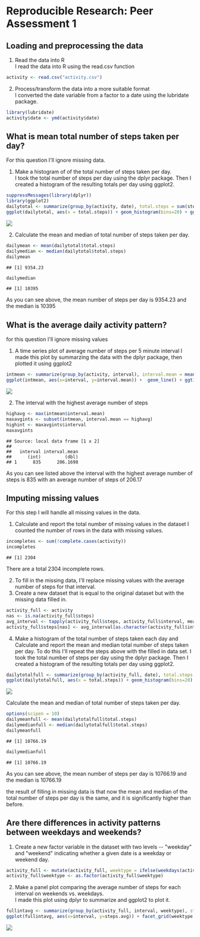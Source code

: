 # Reproducible Research: Peer Assessment 1

## Loading and preprocessing the data
1. Read the data into R  
I read the data into R using the read.csv function  

```r
activity <- read.csv("activity.csv")
```

2. Process/transform the data into a more suitable format  
I converted the date variable from a factor to a date using the lubridate package.  

```r
library(lubridate)
activity$date <- ymd(activity$date)
```

## What is mean total number of steps taken per day?

For this question I'll ignore missing data.  

1. Make a histogram of of the total number of steps taken per day.  
I took the total number of steps per day using the dplyr package. Then I created a histogram of the resulting totals per day using ggplot2.

```r
suppressMessages(library(dplyr))
library(ggplot2)
dailytotal <- summarize(group_by(activity, date), total.steps = sum(steps, na.rm = TRUE))
ggplot(dailytotal, aes(x = total.steps)) + geom_histogram(bins=20) + ggtitle("Total Steps per day") + labs(x="Number of Steps", y="Count")
```

![](PA1_template_files/figure-html/stepsperdayhist-1.png)

2. Calculate the mean and median of total number of steps taken per day.  

```r
dailymean <- mean(dailytotal$total.steps)
dailymedian <- median(dailytotal$total.steps)
dailymean
```

```
## [1] 9354.23
```

```r
dailymedian
```

```
## [1] 10395
```

As you can see above, the mean number of steps per day is 9354.23 and the median is 10395

## What is the average daily activity pattern?
for this question I'll ignore missing values

1. A time series plot of average number of steps per 5 minute interval
I made this plot by summarzing the data with the dplyr package, then plotted it using ggplot2

```r
intmean <- summarize(group_by(activity, interval), interval.mean = mean(steps, na.rm = TRUE))
ggplot(intmean, aes(x=interval, y=interval.mean)) +  geom_line() + ggtitle("Average Steps per 5 Minute Interval") + labs(x="5 Minute Interval", y="Average Number of Steps")
```

![](PA1_template_files/figure-html/intavgplot-1.png)

2. The interval with the highest average number of steps

```r
highavg <- max(intmean$interval.mean)
maxavgints <- subset(intmean, interval.mean == highavg)
highint <- maxavgints$interval
maxavgints
```

```
## Source: local data frame [1 x 2]
## 
##   interval interval.mean
##      (int)         (dbl)
## 1      835      206.1698
```

As you can see listed above the interval with the highest average number of steps is 835 with an average number of steps of 206.17

## Imputing missing values
For this step I will handle all missing values in the data.

1. Calculate and report the total number of missing values in the dataset
I counted the number of rows in the data with missing values.

```r
incompletes <- sum(!complete.cases(activity))
incompletes
```

```
## [1] 2304
```
There are a total 2304 incomplete rows.

2. To fill in the missing data, I'll replace missing values with the average number of steps for that interval.
3. Create a new dataset that is equal to the original dataset but with the missing data filled in.

```r
activity_full <- activity
nas <- is.na(activity_full$steps)
avg_interval <- tapply(activity_full$steps, activity_full$interval, mean, na.rm=TRUE, simplify=TRUE)
activity_full$steps[nas] <- avg_interval[as.character(activity_full$interval[nas])]
```

4. Make a histogram of the total number of steps taken each day and Calculate and report the mean and median total number of steps taken per day.
To do this I'll repeat the steps above with the filled in data set.
I took the total number of steps per day using the dplyr package. Then I created a histogram of the resulting totals per day using ggplot2.

```r
dailytotalfull <- summarize(group_by(activity_full, date), total.steps = sum(steps, na.rm = TRUE))
ggplot(dailytotalfull, aes(x = total.steps)) + geom_histogram(bins=20) + ggtitle("Total Steps per Day, Missing Data Filled In") + labs(x="Number of Steps", y="Count")
```

![](PA1_template_files/figure-html/stepsperdayhistfull-1.png)

Calculate the mean and median of total number of steps taken per day.  

```r
options(scipen = 10)
dailymeanfull <- mean(dailytotalfull$total.steps)
dailymedianfull <- median(dailytotalfull$total.steps)
dailymeanfull
```

```
## [1] 10766.19
```

```r
dailymedianfull
```

```
## [1] 10766.19
```

As you can see above, the mean number of steps per day is 10766.19 and the median is 10766.19

the result of filling in missing data is that now the mean and median of the total number of steps per day is the same, and it is significantly higher than before.

## Are there differences in activity patterns between weekdays and weekends?

1. Create a new factor variable in the dataset with two levels -- "weekday" and "weekend" indicating whether a given date is a weekday or weekend day.

```r
activity_full <- mutate(activity_full, weektype = ifelse(weekdays(activity_full$date) == "Saturday" | weekdays(activity_full$date) == "Sunday", "weekend", "weekday"))
activity_full$weektype <- as.factor(activity_full$weektype)
```

2. Make a panel plot comparing the average number of steps for each interval on weekends vs. weekdays.  
I made this plot using dplyr to summarize and ggplot2 to plot it.

```r
fullintavg <- summarize(group_by(activity_full, interval, weektype), steps.avg = mean(steps))
ggplot(fullintavg, aes(x=interval, y=steps.avg)) + facet_grid(weektype ~ .) + geom_line() + ggtitle("Average Steps per 5 Minute Interval, by Weekend and Weekday") + labs(x="5 Minute Interval", y="Average Number of Steps")
```

![](PA1_template_files/figure-html/weekdayplotter-1.png)


